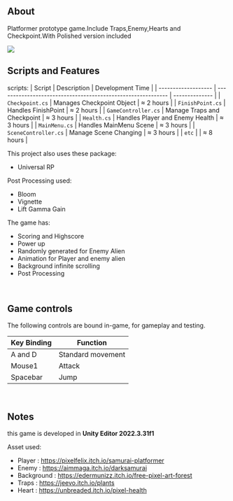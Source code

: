 ## About
Platformer prototype game.Include Traps,Enemy,Hearts and Checkpoint.With Polished version included

<tbody>
    <tr>
      <td><img src="https://github.com/kelvin-wu13/kelvin-wu13/blob/main/GIF/SamuraiDash.gif"/></td>
    </tr>
  
<br>

## Scripts and Features
scripts:
|  Script       | Description                                                  | Development Time |
| ------------------- | ------------------------------------------------------------ | -------------- |
| `Checkpoint.cs` | Manages Checkpoint Object | ≈ 2 hours |
| `FinishPoint.cs` | Handles FinishPoint | ≈ 2 hours |
| `GameController.cs`  | Manage Traps and Checkpoint | ≈ 3 hours |
| `Health.cs`  | Handles Player and Enemy Health | ≈ 3 hours |
| `MainMenu.cs`  | Handles MainMenu Scene | ≈ 3 hours |
| `SceneController.cs`  | Manage Scene Changing | ≈ 3 hours |
| `etc`  | | ≈ 8 hours |

This project also uses these package:
- Universal RP

Post Processing used:
- Bloom
- Vignette
- Lift Gamma Gain

The game has:
- Scoring and Highscore 
- Power up
- Randomly generated for Enemy Alien
- Animation for Player and enemy alien
- Background infinite scrolling
- Post Processing 

<br>

## Game controls
The following controls are bound in-game, for gameplay and testing.

| Key Binding       | Function          |
| ----------------- | ----------------- |
| A and D           | Standard movement |
| Mouse1           | Attack |
| Spacebar           | Jump |

<br>

## Notes
this game is developed in **Unity Editor 2022.3.31f1**

Asset used:
- Player : https://pixelfelix.itch.io/samurai-platformer
- Enemy : https://aimmaga.itch.io/darksamurai
- Background : https://edermunizz.itch.io/free-pixel-art-forest
- Traps : https://jeevo.itch.io/plants
- Heart : https://unbreaded.itch.io/pixel-health
